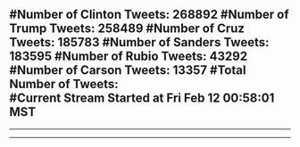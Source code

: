 #Number of Clinton Tweets: 268892
#Number of Trump Tweets: 258489
#Number of Cruz Tweets: 185783
#Number of Sanders Tweets: 183595
#Number of Rubio Tweets: 43292
#Number of Carson Tweets: 13357
#Total Number of Tweets:  
#Current Stream Started at Fri Feb 12 00:58:01 MST
---
---
---

